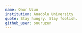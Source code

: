 ```yaml
---
name: Onur Uzun
institution: Anadolu University
quote: Stay hungry. Stay foolish.
github_user: onuruzun
---
```


